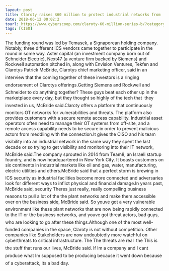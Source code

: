 ```yaml
---
layout: post
title: Claroty raises $60 million to protect industrial networks from 'perfect storm' of cyberthreats
date: 2018-06-12 00:02:2
tourl: https://www.cyberscoop.com/claroty-60-million-series-b/?category_news=technology
tags: [CISO]
---
```

The funding round was led by Temasek, a Signaporean holding company. Notably, three different ICS vendors came together to participate in the round in some way. Aster capital (an investment company born out of Schneider Electric), Next47 (a venture firm backed by Siemens) and Rockwell automation pitched in, along with Envision Ventures, Tekfen and Clarotys Patrick McBride, Clarotys chief marketing officer, said in an interview that the coming together of these investors is a ringing endorsement of Clarotys offerings.Getting Siemens and Rockwell and Schneider to do anything together? These guys beat each other up in the marketplace every day, but they thought so highly of the tech that  they invested in us, McBride said.Claroty offers a platform that continuously monitors OT networks for vulnerabilities and threats. The platform also provides customers with a secure remote access capability. Industrial asset operators often need to manage their OT systems from off-site, and a remote access capability needs to be secure in order to prevent malicious actors from meddling with the connection.It gives the CISO and his team visibility into an industrial network in the same way they spent the last decade or so trying to get visibility and monitoring into their IT network, McBride said.The company sprouted in 2014 from Team8, an Israeli startup foundry, and is now headquartered in New York City. It boasts customers on six continents in industrial markets like oil and gas, water, manufacturing, electric utilities and others.McBride said that a perfect storm is brewing in ICS security as industrial facilities become more connected and adversaries look for different ways to inflict physical and financial damage.In years past, McBride said, security Theres just really, really compelling business reasons to pull a lot of the the plant networks and make them accessible over on the business side, McBride said. So youve got a very vulnerable environment like these plant networks that are now being rapidly connected to the IT or the business networks, and youve got threat actors, bad guys, who are looking to go after these things.Although one of the most well-funded companies in the space, Claroty is not without competition. Other companies like Stakeholders are now undoubtedly more watchful on cyberthreats to critical infrastructure. The The threats are real  the This is the stuff that runs our lives, McBride said. If Im a company and I cant produce what Im supposed to be producing because it went down because of a cyberattack, its a bad day.